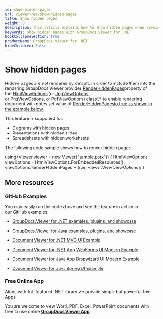 ```yaml
---
id: show-hidden-pages
url: viewer-net/show-hidden-pages
title: Show hidden pages
weight: 8
description: This article explains how to show hidden pages when viewing documents with GroupDocs.Viewer within your .NET applications.
keywords: Show hidden pages with GroupDocs.Viewer for .NET
bookCollapseSection: true
productName: GroupDocs.Viewer for .NET
hideChildren: False
---
```


# Show hidden pages

Hidden pages are not rendered by default. In order to include them into the rendering GroupDocs.Viewer provides [RenderHiddenPages](https://apireference.groupdocs.com/net/viewer/groupdocs.viewer.options/baseviewoptions/properties/renderhiddenpages)property of the [HtmlViewOptions](https://apireference.groupdocs.com/net/viewer/groupdocs.viewer.options/htmlviewoptions) (or [JpgViewOptions](https://apireference.groupdocs.com/net/viewer/groupdocs.viewer.options/jpgviewoptions), or [PngViewOptions](https://apireference.groupdocs.com/net/viewer/groupdocs.viewer.options/pngviewoptions), or [PdfViewOptions](https://apireference.groupdocs.com/net/viewer/groupdocs.viewer.options/pdfviewoptions)) class*,* to enable rendering document with notes set value of [RenderHiddenPages](http://renderhiddenpages/)[to true as shown in the example below.](http://renderhiddenpages/)

This feature is supported for:

*   Diagrams with hidden pages
*   Presentations with hidden slides
*   Spreadsheets with hidden worksheets

The following code sample shows how to render hidden pages.

using (Viewer viewer = new Viewer("sample.pptx"))
{
	HtmlViewOptions viewOptions = HtmlViewOptions.ForEmbeddedResources();
    viewOptions.RenderHiddenPages = true;
    viewer.View(viewOptions); 
}

## More resources

### GitHub Examples

You may easily run the code above and see the feature in action in our GitHub examples:

*   [GroupDocs.Viewer for .NET examples, plugins, and showcase](https://github.com/groupdocs-viewer/GroupDocs.Viewer-for-.NET)
    
*   [GroupDocs.Viewer for Java examples, plugins, and showcase](https://github.com/groupdocs-viewer/GroupDocs.Viewer-for-Java)
    
*   [Document Viewer for .NET MVC UI Example](https://github.com/groupdocs-viewer/GroupDocs.Viewer-for-.NET-MVC) 
    
*   [Document Viewer for .NET App WebForms UI Modern Example](https://github.com/groupdocs-viewer/GroupDocs.Viewer-for-.NET-WebForms)
    
*   [Document Viewer for Java App Dropwizard UI Modern Example](https://github.com/groupdocs-viewer/GroupDocs.Viewer-for-Java-Dropwizard)
    
*   [Document Viewer for Java Spring UI Example](https://github.com/groupdocs-viewer/GroupDocs.Viewer-for-Java-Spring)
    

### Free Online App

Along with full-featured .NET library we provide simple but powerful free Apps.

You are welcome to view Word, PDF, Excel, PowerPoint documents with free to use online **[GroupDocs Viewer App](https://products.groupdocs.app/viewer)**.

